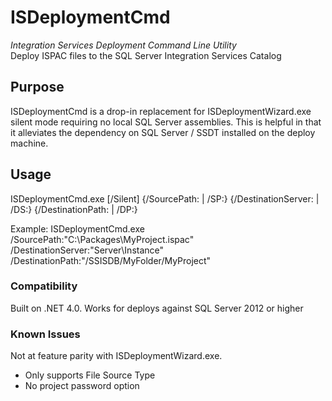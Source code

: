 # ISDeploymentCmd
*Integration Services Deployment Command Line Utility*  
Deploy ISPAC files to the SQL Server Integration Services Catalog

## Purpose
ISDeploymentCmd is a drop-in replacement for ISDeploymentWizard.exe silent mode requiring no local SQL Server assemblies.
This is helpful in that it alleviates the dependency on SQL Server / SSDT installed on the deploy machine.

## Usage
ISDeploymentCmd.exe [/Silent] {/SourcePath:<string> | /SP:<string>} {/DestinationServer:<string> | /DS:<string>} {/DestinationPath:<string> | /DP:<string>}

Example:
ISDeploymentCmd.exe /SourcePath:"C:\Packages\MyProject.ispac" /DestinationServer:"Server\Instance" /DestinationPath:"/SSISDB/MyFolder/MyProject"

### Compatibility
Built on .NET 4.0.
Works for deploys against SQL Server 2012 or higher

### Known Issues

Not at feature parity with ISDeploymentWizard.exe.
- Only supports File Source Type
- No project password option
